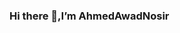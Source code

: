  ### Hi there 👋,I’m AhmedAwadNosir

<!--
**AhmedAwadNosir/AhmedAwadNosir** is a ✨ _special_ ✨ repository because its `README.md` (this file) appears on your GitHub profile.

Here are some ideas to get you started:

- 🔭 I’m currently working on ...
- 🌱 I’m currently learning Flutter 
- 👀 I’m interested in Mobile application development
- 👯 I’m looking to collaborate on ...
- 🤔 I’m looking for help with ...
- 💬 Ask me about ...
- 📫 How to reach me:facebook.com/AhmedAwadNosir
- 😄 Pronouns: ...
- ⚡ Fun fact: ...
-->
 
